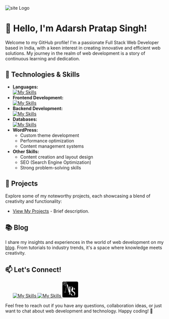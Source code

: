 <img src="heyadarsh.gif" alt="site Logo" style="max-width: 1000 px; max-height: 330 px; ">
</head>
<body>

  <h1>👋 Hello, I'm Adarsh Pratap Singh!</h1>

  <p>Welcome to my GitHub profile! I'm a passionate Full Stack Web Developer based in India, with a keen interest in
creating innovative and efficient web solutions. My journey in the realm of web development is a story of continuous
    learning and dedication.</p>




  <h2>🔧 Technologies & Skills</h2>

  <ul>
      <li><strong>Languages:</strong>
        <div>
          <a href="#" target="_blank">
            <img src="https://skillicons.dev/icons?i=js,html,css,cpp" alt="My Skills">
          </a>      
      </div>
    </li>
    <li><strong>Frontend Development:</strong>
      <div>
        <a href="#" target="_blank">
          <img src="https://skillicons.dev/icons?i=angular,bootstrap,tailwind,jquery,react,vue" alt="My Skills">
        </a>      
      </div>
    </li>
    <li><strong>Backend Development:</strong>
        <div>
          <a href="#" target="_blank">
            <img src="https://skillicons.dev/icons?i=nodejs,django,rails" alt="My Skills">
          </a>   
        </div>
    </li>
    <li><strong>Databases:</strong>
       <div>
          <a href="#" target="_blank">
            <img src="https://skillicons.dev/icons?i=mysql,postgres,mongodb" alt="My Skills">
          </a> 
       </div>
    </li>
    <li><strong>WordPress:</strong>
        <ul>
        <li>Custom theme development</li>
        <li>Performance optimization</li>
        <li>Content management systems</li>
      </ul>
    </li>
    <li><strong>Other Skills:</strong>
         <ul>
        <li>Content creation and layout design</li>
        <li>SEO (Search Engine Optimization)</li>
        <li>Strong problem-solving skills</li>
      </ul>
    </li>
  </ul>

  <h2>🚀 Projects</h2>

  <p>Explore some of my noteworthy projects, each showcasing a blend of creativity and functionality:</p>

  <ul>
    <li><a href="https://heyadarsh.lovestoblog.com/">View My Projects</a> - Brief description.</li>
   
  </ul>


  <h2>📚 Blog</h2>

  <p>I share my insights and experiences in the world of web development on my <a href="https://heyadarsh.lovestoblog.com/adarsh-pratap-singh/">blog</a>. From tutorials to
    industry trends, it's a space where knowledge meets creativity.</p>

  <h2>📫 Let's Connect!</h2>

  <ul>
      <div>
        <a href="https://github.com/hey-adarsh" target="_blank">
          <img src="https://skillicons.dev/icons?i=github" alt="My Skills">
        </a>   
         <a href="https://www.linkedin.com/in/adarsh-pratap-singh-aps" target="_blank">
          <img src="https://skillicons.dev/icons?i=linkedin" alt="My Skills">
        </a>
        <a href="https://heyadarsh.lovestoblog.com" target="_blank">
          <img src="logoo.png" alt="site Logo" width="50" height="50" style="border-radius:12 px;">
         </a>
      </div>
    </ul>

  <p>Feel free to reach out if you have any questions, collaboration ideas, or just want to chat about web development and
    technology. Happy coding! 🚀</p>

</body>


